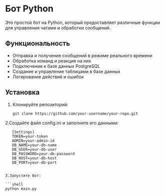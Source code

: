 # Бот Python

Это простой бот на Python, который предоставляет различные функции для управления чатами и обработки сообщений.

## Функциональность

- Отправка и получение сообщений в режиме реального времени
- Обработка команд и реакция на них
- Подключение к базе данных PostgreSQL
- Создание и управление таблицами в базе данных
- Логирование действий и ошибок

## Установка

1. Клонируйте репозиторий:

   ```shell
   git clone https://github.com/your-username/your-repo.git
   
2.Создайте файл config.ini и заполните его данными:

   ```shell
      [Settings]
      TOKEN=your-token
      ADMIN=your-admin-id
      DB_NAME=your-db-name
      DB_USER=your-db-user
      DB_PASSWORD=your-db-password
      DB_HOST=your-db-host
      DB_PORT=your-db-port

   
3.Запустите бот:

   ```shell
   python main.py
